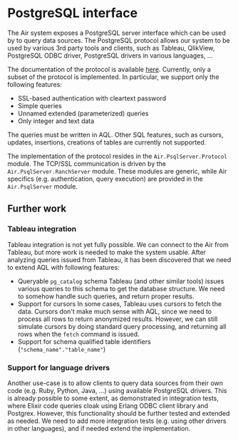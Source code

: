 # PostgreSQL interface

The Air system exposes a PostgreSQL server interface which can be used by to query data sources. The PostgreSQL protocol allows our system to be used by various 3rd party tools and clients, such as Tableau, QlikView, PostgreSQL ODBC driver, PostgreSQL drivers in various languages, ...

The documentation of the protocol is available [here](https://www.postgresql.org/docs/9.6/static/protocol.html). Currently, only a subset of the protocol is implemented. In particular, we support only the following features:

- SSL-based authentication with cleartext password
- Simple queries
- Unnamed extended (parameterized) queries
- Only integer and text data

The queries must be written in AQL. Other SQL features, such as cursors, updates, insertions, creations of tables are currently not supported.

The implementation of the protocol resides in the `Air.PsqlServer.Protocol` module. The TCP/SSL communication is driven by the `Air.PsqlServer.RanchServer` module. These modules are generic, while Air specifics (e.g. authentication, query execution) are provided in the `Air.PsqlServer` module.

## Further work

### Tableau integration

Tableau integration is not yet fully possible. We can connect to the Air from Tableau, but more work is needed to make the system usable. After analyzing queries issued from Tableau, it has been discovered that we need to extend AQL with following features:

- Queryable `pg_catalog` schema
  Tableau (and other similar tools) issues various queries to this schema to get the database structure. We need to somehow handle such queries, and return proper results.
- Support for cursors
  In some cases, Tableau uses cursors to fetch the data. Cursors don't make much sense with AQL, since we need to process all rows to return anonymized results. However, we can still simulate cursors by doing standard query processing, and returning all rows when the `fetch` command is issued.
- Support for schema qualified table identifiers (`"schema_name"."table_name"`)

### Support for language drivers

Another use-case is to allow clients to query data sources from their own code (e.g. Ruby, Python, Java, ...) using available PostgreSQL drivers. This is already possible to some extent, as demonstrated in integration tests, where Elixir code queries cloak using Erlang ODBC client library and Postgrex. However, this functionality should be further tested and extended as needed. We need to add more integration tests (e.g. using other drivers in other languages), and if needed extend the implementation.
